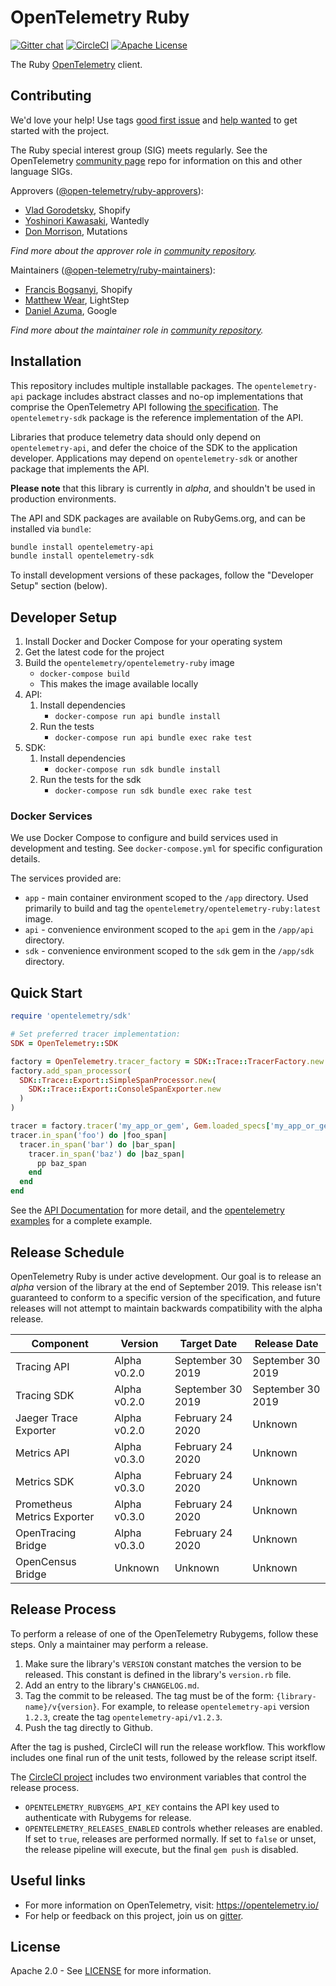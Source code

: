 # OpenTelemetry Ruby

[![Gitter chat][gitter-image]][gitter-url]
[![CircleCI][ci-image]][ci-url]
[![Apache License][license-image]][license-image]

The Ruby [OpenTelemetry](https://opentelemetry.io/) client.

## Contributing

We'd love your help! Use tags [good first issue][issues-good-first-issue] and
[help wanted][issues-help-wanted] to get started with the project.

The Ruby special interest group (SIG) meets regularly. See the OpenTelemetry
[community page][ruby-sig] repo for information on this and other language SIGs.

Approvers ([@open-telemetry/ruby-approvers](https://github.com/orgs/open-telemetry/teams/ruby-approvers)):

- [Vlad Gorodetsky](https://github.com/bai), Shopify
- [Yoshinori Kawasaki](https://github.com/luvtechno), Wantedly
- [Don Morrison](https://github.com/elskwid), Mutations

*Find more about the approver role in [community repository](https://github.com/open-telemetry/community/blob/master/community-membership.md#approver).*

Maintainers ([@open-telemetry/ruby-maintainers](https://github.com/orgs/open-telemetry/teams/ruby-maintainers)):

- [Francis Bogsanyi](https://github.com/fbogsany), Shopify
- [Matthew Wear](https://github.com/mwear), LightStep
- [Daniel Azuma](https://github.com/dazuma), Google

*Find more about the maintainer role in [community repository](https://github.com/open-telemetry/community/blob/master/community-membership.md#maintainer).*

## Installation

This repository includes multiple installable packages. The `opentelemetry-api`
package includes abstract classes and no-op implementations that comprise the OpenTelemetry API following
[the
specification](https://github.com/open-telemetry/opentelemetry-specification).
The `opentelemetry-sdk` package is the reference implementation of the API.

Libraries that produce telemetry data should only depend on `opentelemetry-api`,
and defer the choice of the SDK to the application developer. Applications may
depend on `opentelemetry-sdk` or another package that implements the API.

**Please note** that this library is currently in _alpha_, and shouldn't be
used in production environments.

The API and SDK packages are available on RubyGems.org, and can be installed via `bundle`:

```sh
bundle install opentelemetry-api
bundle install opentelemetry-sdk
```

To install development versions of these packages, follow the "Developer Setup" section (below).

## Developer Setup

1. Install Docker and Docker Compose for your operating system
1. Get the latest code for the project
1. Build the `opentelemetry/opentelemetry-ruby` image
    * `docker-compose build`
    * This makes the image available locally
1. API:
    1. Install dependencies
        * `docker-compose run api bundle install`
    1. Run the tests
        * `docker-compose run api bundle exec rake test`
1. SDK:
    1. Install dependencies
        * `docker-compose run sdk bundle install`
    1. Run the tests for the sdk
        * `docker-compose run sdk bundle exec rake test`

### Docker Services

We use Docker Compose to configure and build services used in development
and testing. See `docker-compose.yml` for specific configuration details.

The services provided are:

* `app` - main container environment scoped to the `/app` directory. Used primarily to build and tag the `opentelemetry/opentelemetry-ruby:latest` image.
* `api` - convenience environment scoped to the `api` gem in the `/app/api` directory.
* `sdk` - convenience environment scoped to the `sdk` gem in the `/app/sdk` directory.

## Quick Start

```ruby
require 'opentelemetry/sdk'

# Set preferred tracer implementation:
SDK = OpenTelemetry::SDK

factory = OpenTelemetry.tracer_factory = SDK::Trace::TracerFactory.new
factory.add_span_processor(
  SDK::Trace::Export::SimpleSpanProcessor.new(
    SDK::Trace::Export::ConsoleSpanExporter.new
  )
)

tracer = factory.tracer('my_app_or_gem', Gem.loaded_specs['my_app_or_gem']&.version.to_s)
tracer.in_span('foo') do |foo_span|
  tracer.in_span('bar') do |bar_span|
    tracer.in_span('baz') do |baz_span|
      pp baz_span
    end
  end
end
```

See the [API Documentation](https://open-telemetry.github.io/opentelemetry-ruby/) for more
detail, and the
[opentelemetry examples](./examples/README.md)
for a complete example.

## Release Schedule

OpenTelemetry Ruby is under active development. Our goal is to release an
_alpha_ version of the library at the end of September 2019. This release isn't
guaranteed to conform to a specific version of the specification, and future
releases will not attempt to maintain backwards compatibility with the alpha
release.

| Component                   | Version       | Target Date       | Release Date      |
| --------------------------- | ------------- | ----------------- | ----------------- |
| Tracing API                 | Alpha v0.2.0  | September 30 2019 | September 30 2019 |
| Tracing SDK                 | Alpha v0.2.0  | September 30 2019 | September 30 2019 |
| Jaeger Trace Exporter       | Alpha v0.2.0  | February 24 2020  | Unknown           |
| Metrics API                 | Alpha v0.3.0  | February 24 2020  | Unknown           |
| Metrics SDK                 | Alpha v0.3.0  | February 24 2020  | Unknown           |
| Prometheus Metrics Exporter | Alpha v0.3.0  | February 24 2020  | Unknown           |
| OpenTracing Bridge          | Alpha v0.3.0  | February 24 2020  | Unknown           |
| OpenCensus Bridge           | Unknown       | Unknown           | Unknown           |

## Release Process

To perform a release of one of the OpenTelemetry Rubygems, follow these steps.
Only a maintainer may perform a release.

1. Make sure the library's `VERSION` constant matches the version to be
   released. This constant is defined in the library's `version.rb` file.
2. Add an entry to the library's `CHANGELOG.md`.
3. Tag the commit to be released. The tag must be of the form:
   `{library-name}/v{version}`. For example, to release `opentelemetry-api`
   version `1.2.3`, create the tag `opentelemetry-api/v1.2.3`.
4. Push the tag directly to Github.

After the tag is pushed, CircleCI will run the release workflow. This workflow
includes one final run of the unit tests, followed by the release script itself.

The [CircleCI project](https://circleci.com/gh/open-telemetry/opentelemetry-ruby)
includes two environment variables that control the release process.

* `OPENTELEMETRY_RUBYGEMS_API_KEY` contains the API key used to authenticate
  with Rubygems for release.
* `OPENTELEMETRY_RELEASES_ENABLED` controls whether releases are enabled. If set
  to `true`, releases are performed normally. If set to `false` or unset, the
  release pipeline will execute, but the final `gem push` is disabled.

## Useful links

- For more information on OpenTelemetry, visit: <https://opentelemetry.io/>
- For help or feedback on this project, join us on [gitter][gitter-url].

## License

Apache 2.0 - See [LICENSE][license-url] for more information.

[ci-image]: https://circleci.com/gh/open-telemetry/opentelemetry-ruby.svg?style=svg
[ci-url]: https://circleci.com/gh/open-telemetry/opentelemetry-ruby
[gitter-image]: https://badges.gitter.im/open-telemetry/opentelemetry-ruby.svg
[gitter-url]: https://gitter.im/open-telemetry/opentelemetry-ruby?utm_source=badge&utm_medium=badge&utm_campaign=pr-badge&utm_content=badge
[issues-good-first-issue]: https://github.com/open-telemetry/opentelemetry-ruby/issues?q=is%3Aissue+is%3Aopen+label%3A%22good+first+issue%22
[issues-help-wanted]: https://github.com/open-telemetry/opentelemetry-ruby/issues?q=is%3Aissue+is%3Aopen+label%3A%22help+wanted%22
[license-image]: https://img.shields.io/badge/license-Apache_2.0-green.svg?style=flat
[license-url]: https://github.com/open-telemetry/opentelemetry-ruby/blob/master/LICENSE
[ruby-sig]: https://github.com/open-telemetry/community#ruby-sig

